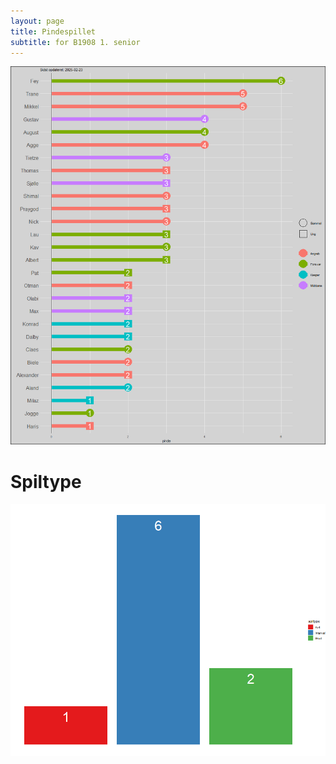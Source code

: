 ```yaml
---
layout: page
title: Pindespillet
subtitle: for B1908 1. senior
---
```



![billede1](https://raw.githubusercontent.com/AugustSD2111/pindespil1908.github.io/refs/heads/master/assets/img/pinde_spiller.png)
# Spiltype
![billede1](https://raw.githubusercontent.com/AugustSD2111/pindespil1908.github.io/refs/heads/master/assets/img/spil_typer.png)

